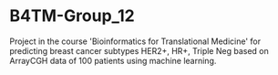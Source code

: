 # B4TM-Group_12

Project in the course 'Bioinformatics for Translational Medicine' for predicting breast cancer subtypes HER2+, HR+, Triple Neg based on ArrayCGH data of 100 patients using machine learning.
